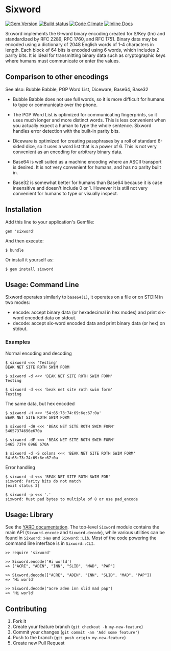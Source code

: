 # Sixword

[![Gem Version](https://badge.fury.io/rb/sixword.svg)](https://rubygems.org/gems/sixword)
[![Build status](https://travis-ci.org/ab/sixword.svg)](https://travis-ci.org/ab/sixword)
[![Code Climate](https://codeclimate.com/github/ab/sixword.svg)](https://codeclimate.com/github/ab/sixword)
[![Inline Docs](http://inch-ci.org/github/ab/sixword.svg?branch=master)](http://www.rubydoc.info/github/ab/sixword/master)

Sixword implements the 6-word binary encoding created for S/Key (tm) and
standardized by RFC 2289, RFC 1760, and RFC 1751. Binary data may be
encoded using a dictionary of 2048 English words of 1-4 characters in
length. Each block of 64 bits is encoded using 6 words, which includes 2
parity bits. It is ideal for transmitting binary data such as cryptographic
keys where humans must communicate or enter the values.

## Comparison to other encodings

See also: Bubble Babble, PGP Word List, Diceware, Base64, Base32

- Bubble Babble does not use full words, so it is more difficult for humans to
  type or communicate over the phone.

- The PGP Word List is optimized for communicating fingerprints, so it uses
  much longer and more distinct words. This is less convenient when you
  actually expect a human to type the whole sentence. Sixword handles error
  detection with the built-in parity bits.

- Diceware is optimized for creating passphrases by a roll of standard 6-sided
  dice, so it uses a word list that is a power of 6. This is not very
  convenient as an encoding for arbitrary binary data.

- Base64 is well suited as a machine encoding where an ASCII transport is
  desired. It is not very convenient for humans, and has no parity built in.

- Base32 is somewhat better for humans than Base64 because it is case
  insensitive and doesn't include 0 or 1. However it is still not very
  convenient for humans to type or visually inspect.

## Installation

Add this line to your application's Gemfile:

    gem 'sixword'

And then execute:

    $ bundle

Or install it yourself as:

    $ gem install sixword

## Usage: Command Line

Sixword operates similarly to `base64(1)`, it operates on a file or on STDIN in two modes:

- encode: accept binary data (or hexadecimal in hex modes) and print six-word
  encoded data on stdout.
- decode: accept six-word encoded data and print binary data (or hex) on
  stdout.

### Examples

Normal encoding and decoding

    $ sixword <<< 'Testing'
    BEAK NET SITE ROTH SWIM FORM

    $ sixword -d <<< 'BEAK NET SITE ROTH SWIM FORM'
    Testing

    $ sixword -d <<< 'beak net site roth swim form'
    Testing

The same data, but hex encoded

    $ sixword -H <<< '54:65:73:74:69:6e:67:0a'
    BEAK NET SITE ROTH SWIM FORM

    $ sixword -dH <<< 'BEAK NET SITE ROTH SWIM FORM'
    54657374696e670a

    $ sixword -dF <<< 'BEAK NET SITE ROTH SWIM FORM'
    5465 7374 696E 670A

    $ sixword -d -S colons <<< 'BEAK NET SITE ROTH SWIM FORM'
    54:65:73:74:69:6e:67:0a

Error handling

    $ sixword -d <<< 'BEAK NET SITE ROTH SWIM FOR'
    sixword: Parity bits do not match
    [exit status 3]

    $ sixword -p <<< '.'
    sixword: Must pad bytes to multiple of 8 or use pad_encode

## Usage: Library

See the [YARD documentation](http://www.rubydoc.info/github/ab/sixword/master).
The top-level `Sixword` module contains the main API (`Sixword.encode` and
`Sixword.decode`), while various utilities can be found in `Sixword::Hex` and
`Sixword::Lib`. Most of the code powering the command line interface is in
`Sixword::CLI`.

    >> require 'sixword'

    >> Sixword.encode('Hi world')
    => ["ACRE", "ADEN", "INN", "SLID", "MAD", "PAP"]

    >> Sixword.decode(["ACRE", "ADEN", "INN", "SLID", "MAD", "PAP"])
    => 'Hi world'

    >> Sixword.decode("acre aden inn slid mad pap")
    => 'Hi world'

## Contributing

1. Fork it
2. Create your feature branch (`git checkout -b my-new-feature`)
3. Commit your changes (`git commit -am 'Add some feature'`)
4. Push to the branch (`git push origin my-new-feature`)
5. Create new Pull Request
